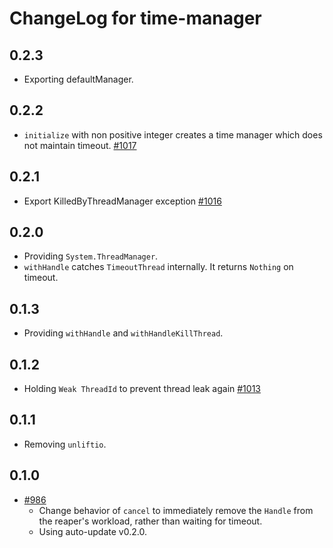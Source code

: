 # ChangeLog for time-manager

## 0.2.3

* Exporting defaultManager.

## 0.2.2

* `initialize` with non positive integer creates a time manager
  which does not maintain timeout.
  [#1017](https://github.com/yesodweb/wai/pull/1017)

## 0.2.1

* Export KilledByThreadManager exception
  [#1016](https://github.com/yesodweb/wai/pull/1016)

## 0.2.0

* Providing `System.ThreadManager`.
* `withHandle` catches `TimeoutThread` internally.
  It returns `Nothing` on timeout.

## 0.1.3

* Providing `withHandle` and `withHandleKillThread`.

## 0.1.2

* Holding `Weak ThreadId` to prevent thread leak again
  [#1013](https://github.com/yesodweb/wai/pull/1013)

## 0.1.1

* Removing `unliftio`.

## 0.1.0

* [#986](https://github.com/yesodweb/wai/pull/986)
    * Change behavior of `cancel` to immediately remove the `Handle` from the
    reaper's workload, rather than waiting for timeout.
    * Using auto-update v0.2.0.
